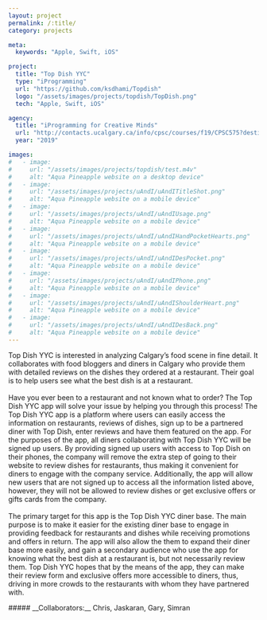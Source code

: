 ```yaml
---
layout: project
permalink: /:title/
category: projects

meta:
  keywords: "Apple, Swift, iOS"

project:
  title: "Top Dish YYC"
  type: "iProgramming"
  url: "https://github.com/ksdhami/Topdish"
  logo: "/assets/images/projects/topdish/TopDish.png"
  tech: "Apple, Swift, iOS"

agency:
  title: "iProgramming for Creative Minds"
  url: "http://contacts.ucalgary.ca/info/cpsc/courses/f19/CPSC575?destination=courses"
  year: "2019"

images:
#   - image:
#     url: "/assets/images/projects/topdish/test.m4v"
#     alt: "Aqua Pineapple website on a desktop device"
#   - image:
#     url: "/assets/images/projects/uAndI/uAndITitleShot.png"
#     alt: "Aqua Pineapple website on a mobile device"
#   - image:
#     url: "/assets/images/projects/uAndI/uAndIUsage.png"
#     alt: "Aqua Pineapple website on a mobile device"
#   - image:
#     url: "/assets/images/projects/uAndI/uAndIHandPocketHearts.png"
#     alt: "Aqua Pineapple website on a mobile device"
#   - image:
#     url: "/assets/images/projects/uAndI/uAndIDesPocket.png"
#     alt: "Aqua Pineapple website on a mobile device"
#   - image:
#     url: "/assets/images/projects/uAndI/uAndIPhone.png"
#     alt: "Aqua Pineapple website on a mobile device"
#   - image:
#     url: "/assets/images/projects/uAndI/uAndIShoulderHeart.png"
#     alt: "Aqua Pineapple website on a mobile device"
#   - image:
#     url: "/assets/images/projects/uAndI/uAndIDesBack.png"
#     alt: "Aqua Pineapple website on a mobile device"
---
```

<p>
Top Dish YYC is interested in analyzing Calgary’s food scene in fine detail. It collaborates with food bloggers and diners in Calgary who provide them with detailed reviews on the dishes they ordered at a restaurant. Their goal is to help users see what the best dish is at a restaurant. 
<br><br>
Have you ever been to a restaurant and not known what to order? The Top Dish YYC app will solve your issue by helping you through this process! The Top Dish YYC app is a platform where users can easily access the information on restaurants, reviews of dishes, sign up to be a partnered diner with Top Dish, enter reviews and have them featured on the app. For the purposes of the app, all diners collaborating with Top Dish YYC will be signed up users. By providing signed up users with access to Top Dish on their phones, the company will remove the extra step of going to their website to review dishes for restaurants, thus making it convenient for diners to engage with the company service. Additionally, the app will allow new users that are not signed up to access all the information listed above, however, they will not be allowed to review dishes or get exclusive offers or gifts cards from the company.
<br><br>
The primary target for this app is the Top Dish YYC diner base. The main purpose is to make it easier for the existing diner base to engage in providing feedback for restaurants and dishes while receiving promotions and offers in return. The app will also allow the them to expand their diner base more easily, and gain a secondary audience who use the app for knowing what the best dish at a restaurant is, but not necessarily review them. Top Dish YYC hopes that by the means of the app, they can make their review form and exclusive offers more accessible to diners, thus, driving in more crowds to the restaurants with whom they have partnered with. 
<br> 
</p>
##### __Collaborators:__ Chris, Jaskaran, Gary, Simran
<!-- ###### *Click title for project repository* -->

<!-- 
In order for innovation to prosper, ideas must be shared, iterated, killed, executed and everything else in between. Fashion is a major talking point in terms of sustainability, personal expression and something we have to deal with day in and day out, and to not see this as a focal point to leverage technology on top of, is foolish 
-->
<!-- 
all focused around improving the user experience, showcasing unknown use cases and lastly, tackling the larger issue of sustainability in the fashion industry utilizing technology 
-->
